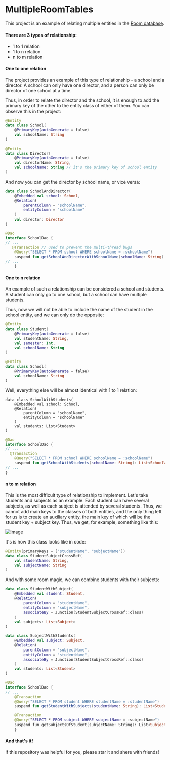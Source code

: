 # MultipleRoomTables

This project is an example of relating multiple entities in the [Room database](https://developer.android.com/jetpack/androidx/releases/room/).

#### There are 3 types of relationship:

- 1 to 1 relation
- 1 to n relation
- n to m relation

#### One to one relation
The project provides an example of this type of relationship - a school and a director. A school can only have one director, and a person can only be director of one school at a time.

Thus, in order to relate the director and the school, it is enough to add the primary key of the other to the entity class of either of them. You can observe this in the project:

```kotlin
@Entity
data class School(
    @PrimaryKey(autoGenerate = false)
    val schoolName: String
)
```

```kotlin
@Entity
data class Director(
    @PrimaryKey(autoGenerate = false)
    val directorName: String,
    val schoolName: String // it's the primary key of school entity
)
```

And now you can get the director by school name, or vice versa:

```kotlin
data class SchoolAndDirector(
    @Embedded val school: School,
    @Relation(
        parentColumn = "schoolName",
        entityColumn = "schoolName"
    )
    val director: Director
)
```

```kotlin
@Dao
interface SchoolDao {
// ...
   @Transaction // used to prevent the multi-thread bugs
    @Query("SELECT * FROM school WHERE schoolName = :schoolName")
    suspend fun getSchoolAndDirectorWithSchoolName(schoolName: String): List<SchoolAndDirector>
// ...
    }
```

#### One to n relation
An example of such a relationship can be considered a school and students. A student can only go to one school, but a school can have multiple students.

Thus, now we will not be able to include the name of the student in the school entity, and we can only do the opposite:

```kotlin
@Entity
data class Student(
    @PrimaryKey(autoGenerate = false)
    val studentName: String,
    val semester: Int,
    val schoolName: String
)
```

```kotlin
@Entity
data class School(
    @PrimaryKey(autoGenerate = false)
    val schoolName: String
)
```

Well, everything else will be almost identical with 1 to 1 relation:

```koltin
data class SchoolWithStudents(
    @Embedded val school: School,
    @Relation(
        parentColumn = "schoolName",
        entityColumn = "schoolName"
    )
    val students: List<Student>
)
```

```kotlin
@Dao
interface SchoolDao {
// ...
  @Transaction
    @Query("SELECT * FROM school WHERE schoolName = :schoolName")
    suspend fun getSchoolWithStudents(schoolName: String): List<SchoolWithStudents>
// ...
}    
 ```
 
 #### n to m relation
 This is the most difficult type of relationship to implement. Let's take students and subjects as an example. Each student can have several subjects, as well as each subject is attended by several students. Thus, we cannot add main keys to the classes of both entities, and the only thing left for us is to create an auxiliary entity, the main key of which will be the student key + subject key. Thus, we get, for example, something like this:
  
![image](https://user-images.githubusercontent.com/94696816/204152608-4447bd31-a538-4f85-8c6b-a77d67665051.png)
  
It's is how this class looks like in code:

```kotlin
@Entity(primaryKeys = ["studentName", "subjectName"])
data class StudentSubjectCrossRef(
    val studentName: String,
    val subjectName: String
)
```
And with some room magic, we can combine students with their subjects:

```kotlin
data class StudentWithSubject(
    @Embedded val student: Student,
    @Relation(
        parentColumn = "studentName",
        entityColumn = "subjectName",
        associateBy = Junction(StudentSubjectCrossRef::class)
    )
    val subjects: List<Subject>
)
```

```kotlin
data class SubjectWithStudents(
    @Embedded val subject: Subject,
    @Relation(
        parentColumn = "subjectName",
        entityColumn = "studentName",
        associateBy = Junction(StudentSubjectCrossRef::class)
    )
    val students: List<Student>
)
```

```kotlin
@Dao
interface SchoolDao {
// ...
    @Transaction
    @Query("SELECT * FROM student WHERE studentName = :studentName")
    suspend fun getStudentWithSubjects(studentName: String): List<StudentWithSubject>

    @Transaction
    @Query("SELECT * FROM subject WHERE subjectName = :subjectName")
    suspend fun getSubjectsOfStudent(subjectName: String): List<SubjectWithStudents>
    }
```

#### And that's it! 
If this repository was helpful for you, please star it and shere with friends!
